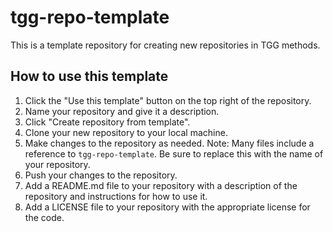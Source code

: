 # tgg-repo-template
This is a template repository for creating new repositories in TGG methods.

## How to use this template
1. Click the "Use this template" button on the top right of the repository.
2. Name your repository and give it a description.
3. Click "Create repository from template".
4. Clone your new repository to your local machine.
5. Make changes to the repository as needed. Note: Many files include a reference to `tgg-repo-template`. Be sure to replace this with the name of your repository.
6. Push your changes to the repository.
7. Add a README.md file to your repository with a description of the repository and instructions for how to use it.
8. Add a LICENSE file to your repository with the appropriate license for the code.
